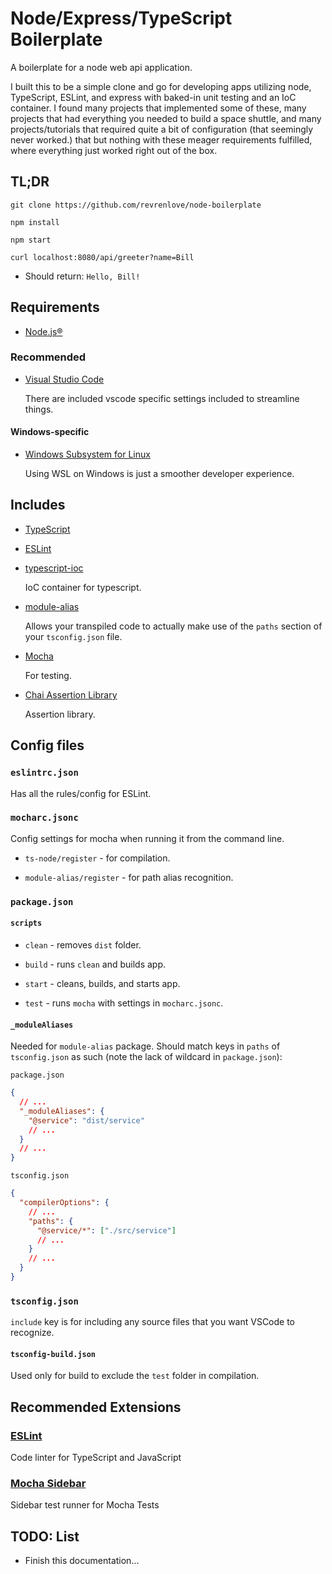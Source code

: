 # Node/Express/TypeScript Boilerplate

A boilerplate for a node web api application.

I built this to be a simple clone and go for developing apps utilizing node, TypeScript, ESLint, and express with baked-in unit testing and an IoC container. I found many projects that implemented some of these, many projects that had everything you needed to build a space shuttle, and many projects/tutorials that required quite a bit of configuration (that seemingly never worked.) that but nothing with these meager requirements fulfilled, where everything just worked right out of the box.

## TL;DR

`git clone https://github.com/revrenlove/node-boilerplate`

`npm install`

`npm start`

`curl localhost:8080/api/greeter?name=Bill`

- Should return: `Hello, Bill!`

## Requirements

- [Node.js®](https://nodejs.org/en/)

### Recommended

- [Visual Studio Code](https://code.visualstudio.com/)

  There are included vscode specific settings included to streamline things.

#### Windows-specific

- [Windows Subsystem for Linux](https://docs.microsoft.com/en-us/windows/wsl/install-win10)

  Using WSL on Windows is just a smoother developer experience.

## Includes

- [TypeScript](https://www.typescriptlang.org/)

- [ESLint](https://eslint.org/)

- [typescript-ioc](https://github.com/thiagobustamante/typescript-ioc)

  IoC container for typescript.

- [module-alias](https://github.com/ilearnio/module-alias)

  Allows your transpiled code to actually make use of the `paths` section of your `tsconfig.json` file.

- [Mocha](https://mochajs.org/)

  For testing.

- [Chai Assertion Library](https://www.chaijs.com/)

  Assertion library.

## Config files

### `eslintrc.json`

Has all the rules/config for ESLint.

### `mocharc.jsonc`

Config settings for mocha when running it from the command line.

- `ts-node/register` - for compilation.

- `module-alias/register` - for path alias recognition.

### `package.json`

#### `scripts`

- `clean` - removes `dist` folder.

- `build` - runs `clean` and builds app.

- `start` - cleans, builds, and starts app.

- `test` - runs `mocha` with settings in `mocharc.jsonc`.

#### `_moduleAliases`

Needed for `module-alias` package. Should match keys in `paths` of `tsconfig.json` as such (note the lack of wildcard in `package.json`):

`package.json`

```json
{
  // ...
  "_moduleAliases": {
    "@service": "dist/service"
    // ...
  }
  // ...
}
```

`tsconfig.json`

```json
{
  "compilerOptions": {
    // ...
    "paths": {
      "@service/*": ["./src/service"]
      // ...
    }
    // ...
  }
}
```

### `tsconfig.json`

`include` key is for including any source files that you want VSCode to recognize.

#### `tsconfig-build.json`

Used only for build to exclude the `test` folder in compilation.

## Recommended Extensions

### [ESLint](https://marketplace.visualstudio.com/items?itemName=dbaeumer.vscode-eslint)

Code linter for TypeScript and JavaScript

### [Mocha Sidebar](https://marketplace.visualstudio.com/items?itemName=maty.vscode-mocha-sidebar)

Sidebar test runner for Mocha Tests

## TODO: List

- Finish this documentation...
